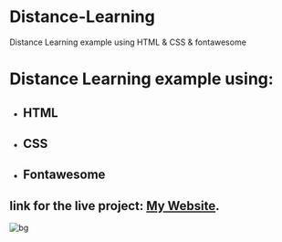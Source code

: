 # Distance-Learning
Distance Learning example using HTML &amp; CSS & fontawesome
# Distance Learning example using: 
- ## HTML 
- ## CSS
- ## Fontawesome
## link for the live project: [My Website](https://deyaazeno.github.io/Distance-Learning/).
![bg](https://user-images.githubusercontent.com/79859398/109571585-8f512200-7af4-11eb-9aa5-49786b7dd3f7.jpg)
